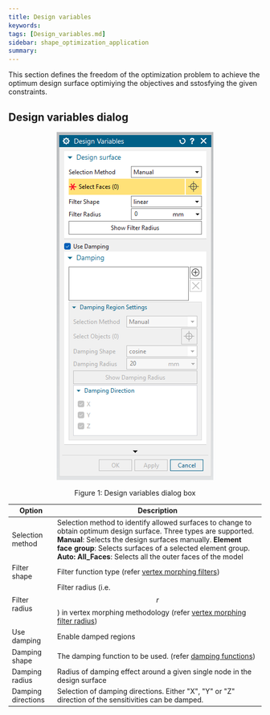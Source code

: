```yaml
---
title: Design variables
keywords: 
tags: [Design_variables.md]
sidebar: shape_optimization_application
summary: 
---
```


This section defines the freedom of the optimization problem to achieve the optimum design surface optimiying the objectives and sstosfying the given constraints.

## Design variables dialog

<p align="center">
    <img src="images/design_variables.png" alt="Design variables dialog box"/>
</p>
<p align="center">Figure 1: Design variables dialog box</p>

|Option|Description|
|------|-----------|
|Selection method| Selection method to identify allowed surfaces to change to obtain optimum design surface. Three types are supported. **Manual**: Selects the design surfaces manually. **Element face group**: Selects surfaces of a selected element group. **Auto: All_Faces**: Selects all the outer faces of the model|
|Filter shape| Filter function type (refer [vertex morphing filters](../Technologies/Vertex_morphing.html#vertex-morphing-options)) |
|Filter radius| Filter radius (i.e. $$r$$) in vertex morphing methodology (refer [vertex morphing filter radius](../Technologies/Vertex_morphing.html#effect-of-filter-radii)) |
|Use damping| Enable damped regions |
|Damping shape| The damping function to be used. (refer [damping functions](../Technologies/Damping.html#damping-functions)) |
|Damping radius| Radius of damping effect around a given single node in the design surface |
|Damping directions| Selection of damping directions. Either "X", "Y" or "Z" direction of the sensitivities can be damped.|
